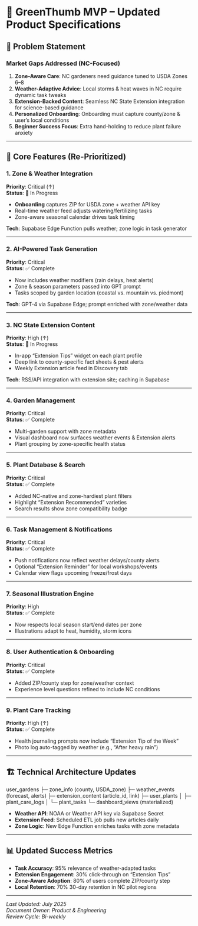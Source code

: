 # 🌿 GreenThumb MVP – Updated Product Specifications

## 🎯 Problem Statement

### Market Gaps Addressed (NC-Focused)

1. **Zone-Aware Care**: NC gardeners need guidance tuned to USDA Zones 6–8  
2. **Weather-Adaptive Advice**: Local storms & heat waves in NC require dynamic task tweaks  
3. **Extension-Backed Content**: Seamless NC State Extension integration for science-based guidance  
4. **Personalized Onboarding**: Onboarding must capture county/zone & user’s local conditions  
5. **Beginner Success Focus**: Extra hand-holding to reduce plant failure anxiety

---

## 🚀 Core Features (Re-Prioritized)

### 1. Zone & Weather Integration

**Priority**: Critical (↑)  
**Status**: 🔄 In Progress  

- **Onboarding** captures ZIP for USDA zone + weather API key  
- Real-time weather feed adjusts watering/fertilizing tasks  
- Zone-aware seasonal calendar drives task timing  

**Tech**: Supabase Edge Function pulls weather; zone logic in task generator

---

### 2. AI-Powered Task Generation

**Priority**: Critical  
**Status**: ✅ Complete  

- Now includes weather modifiers (rain delays, heat alerts)  
- Zone & season parameters passed into GPT prompt  
- Tasks scoped by garden location (coastal vs. mountain vs. piedmont)  

**Tech**: GPT-4 via Supabase Edge; prompt enriched with zone/weather data

---

### 3. NC State Extension Content

**Priority**: High (↑)  
**Status**: 🔄 In Progress  

- In-app “Extension Tips” widget on each plant profile  
- Deep link to county-specific fact sheets & pest alerts  
- Weekly Extension article feed in Discovery tab  

**Tech**: RSS/API integration with extension site; caching in Supabase

---

### 4. Garden Management

**Priority**: Critical  
**Status**: ✅ Complete  

- Multi-garden support with zone metadata  
- Visual dashboard now surfaces weather events & Extension alerts  
- Plant grouping by zone-specific health status  

---

### 5. Plant Database & Search

**Priority**: Critical  
**Status**: ✅ Complete  

- Added NC-native and zone-hardiest plant filters  
- Highlight “Extension Recommended” varieties  
- Search results show zone compatibility badge  

---

### 6. Task Management & Notifications

**Priority**: Critical  
**Status**: ✅ Complete  

- Push notifications now reflect weather delays/county alerts  
- Optional “Extension Reminder” for local workshops/events  
- Calendar view flags upcoming freeze/frost days  

---

### 7. Seasonal Illustration Engine

**Priority**: High  
**Status**: ✅ Complete  

- Now respects local season start/end dates per zone  
- Illustrations adapt to heat, humidity, storm icons  

---

### 8. User Authentication & Onboarding

**Priority**: Critical  
**Status**: ✅ Complete  

- Added ZIP/county step for zone/weather context  
- Experience level questions refined to include NC conditions  

---

### 9. Plant Care Tracking

**Priority**: High (↑)  
**Status**: ✅ Complete  

- Health journaling prompts now include “Extension Tip of the Week”  
- Photo log auto-tagged by weather (e.g., “After heavy rain”)  

---

## 🏗️ Technical Architecture Updates
user_gardens
├─ zone_info (county, USDA_zone)
├─ weather_events (forecast, alerts)
├─ extension_content (article_id, link)
├─ user_plants
│   ├─ plant_care_logs
│   └─ plant_tasks
└─ dashboard_views (materialized)

- **Weather API**: NOAA or Weather API key via Supabase Secret  
- **Extension Feed**: Scheduled ETL job pulls new articles daily  
- **Zone Logic**: New Edge Function enriches tasks with zone metadata  

---

## 📊 Updated Success Metrics

- **Task Accuracy**: 95% relevance of weather-adapted tasks  
- **Extension Engagement**: 30% click-through on “Extension Tips”  
- **Zone-Aware Adoption**: 80% of users complete ZIP/county step  
- **Local Retention**: 70% 30-day retention in NC pilot regions  

---

_Last Updated: July 2025_  
_Document Owner: Product & Engineering_  
_Review Cycle: Bi-weekly_  
